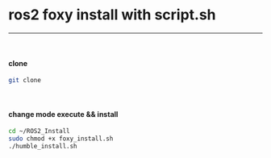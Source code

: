 
# ros2 foxy install with script.sh
---

<br/>

#### clone

```bash
git clone

```

<br/>

#### change mode execute && install

```bash
cd ~/ROS2_Install
sudo chmod +x foxy_install.sh
./humble_install.sh

```

<br/>


